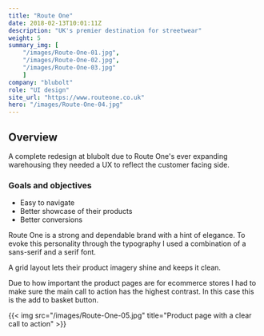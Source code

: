 ```yaml
---
title: "Route One"
date: 2018-02-13T10:01:11Z
description: "UK's premier destination for streetwear"
weight: 5
summary_img: [
    "/images/Route-One-01.jpg",
    "/images/Route-One-02.jpg",
    "/images/Route-One-03.jpg"
    ]
company: "blubolt"
role: "UI design"
site_url: "https://www.routeone.co.uk"
hero: "/images/Route-One-04.jpg"
---
```


## Overview

A complete redesign at blubolt due to Route One's ever expanding warehousing they needed a UX to reflect the customer facing side.

### Goals and objectives
* Easy to navigate
* Better showcase of their products
* Better conversions

Route One is a strong and dependable brand with a hint of elegance. To evoke this personality through the typography I used a combination of a sans-serif and a serif font.

A grid layout lets their product imagery shine and keeps it clean.

Due to how important the product pages are for ecommerce stores I had to make sure the main call to action has the highest contrast. In this case this is the add to basket button.

{{< img src="/images/Route-One-05.jpg" title="Product page with a clear call to action" >}}
